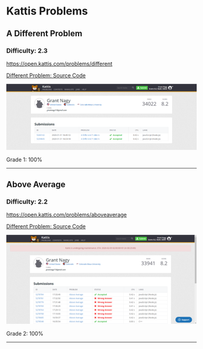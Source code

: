 # Kattis Problems

## A Different Problem
### Difficulty: 2.3
https://open.kattis.com/problems/different

[Different Problem: Source Code](https://github.com/grantnagy/AdvJS-gnagy/blob/master/kattis/Different/different.js)

![kattis1](screenshot1.PNG)

Grade 1: 100%
***

## Above Average
### Difficulty: 2.2
https://open.kattis.com/problems/aboveaverage

[Different Problem: Source Code](https://github.com/grantnagy/AdvJS-gnagy/blob/master/kattis/above%20average/aa.js)

![kattis2](screenshot2.PNG)

Grade 2: 100%
***
